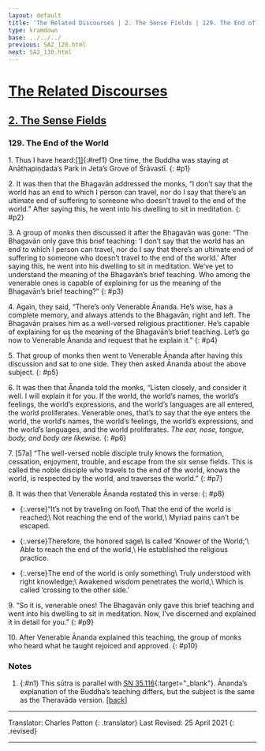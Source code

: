```yaml
---
layout: default
title: 'The Related Discourses | 2. The Sense Fields | 129. The End of the World'
type: kramdown
base: ../../../
previous: SA2_128.html
next: SA2_130.html
---
```


# [The Related Discourses](../index.html)
## [2. The Sense Fields](index.html)
### 129. The End of the World

1\. Thus I have heard:[\[1\]](#n1){:#ref1} One time, the Buddha was staying at Anāthapiṇḍada’s Park in Jeta’s Grove of Śrāvastī.
{: #p1}

2\. It was then that the Bhagavān addressed the monks, “I don’t say that the world has an end to which I person can travel, nor do I say that there’s an ultimate end of suffering to someone who doesn’t travel to the end of the world.” After saying this, he went into his dwelling to sit in meditation.
{: #p2}

3\. A group of monks then discussed it after the Bhagavān was gone: “The Bhagavān only gave this brief teaching: ‘I don’t say that the world has an end to which I person can travel, nor do I say that there’s an ultimate end of suffering to someone who doesn’t travel to the end of the world.’ After saying this, he went into his dwelling to sit in meditation. We’ve yet to understand the meaning of the Bhagavān’s brief teaching. Who among the venerable ones is capable of explaining for us the meaning of the Bhagavān’s brief teaching?”
{: #p3}

4\. Again, they said, “There’s only Venerable Ānanda. He’s wise, has a complete memory, and always attends to the Bhagavān, right and left. The Bhagavān praises him as a well-versed religious practitioner. He’s capable of explaining for us the meaning of the Bhagavān’s brief teaching. Let’s go now to Venerable Ānanda and request that he explain it.”
{: #p4}

5\. That group of monks then went to Venerable Ānanda after having this discussion and sat to one side. They then asked Ānanda about the above subject.
{: #p5}

6\. It was then that Ānanda told the monks, “Listen closely, and consider it well. I will explain it for you. If the world, the world’s names, the world’s feelings, the world’s expressions, and the world’s languages are all entered, the world proliferates. Venerable ones, that’s to say that the eye enters the world, the world’s names, the world’s feelings, the world’s expressions, and the world’s languages, and the world proliferates. *The ear, nose, tongue, body, and body are likewise.*
{: #p6}

7\. [57a] “The well-versed noble disciple truly knows the formation, cessation, enjoyment, trouble, and escape from the six sense fields. This is called the noble disciple who travels to the end of the world, knows the world, is respected by the world, and traverses the world.”
{: #p7}

8\. It was then that Venerable Ānanda restated this in verse:
{: #p8}

* {:.verse}“It’s not by traveling on foot\\
That the end of the world is reached;\\
Not reaching the end of the world,\\
Myriad pains can’t be escaped.

* {:.verse}Therefore, the honored sage\\
Is called ‘Knower of the World;’\\
Able to reach the end of the world,\\
He established the religious practice.

* {:.verse}The end of the world is only something\\
Truly understood with right knowledge;\\
Awakened wisdom penetrates the world,\\
Which is called ‘crossing to the other side.’

9\. “So it is, venerable ones! The Bhagavān only gave this brief teaching and went into his dwelling to sit in meditation. Now, I’ve discerned and explained it in detail for you.”
{: #p9}

10\. After Venerable Ānanda explained this teaching, the group of monks who heard what he taught rejoiced and approved.
{: #p10}

### Notes

1. {:#n1} This sūtra is parallel with [SN 35.116](https://suttacentral.net/sn35.116){:target="_blank"}. Ānanda’s explanation of the Buddha’s teaching differs, but the subject is the same as the Theravāda version. [\[back\]](#ref1)

---

Translator: Charles Patton
{: .translator}
Last Revised: 25 April 2021
{: .revised}

---